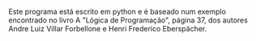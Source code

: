 Este programa está escrito em python e é baseado num exemplo encontrado no livro A "Lógica de Programação", página 37, dos autores Andre Luiz Villar Forbellone e Henri Frederico Eberspächer.
